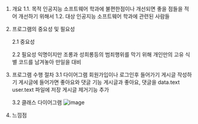1. 개요
1.1. 목적
   인공지능 소프트웨어 학과에 불편한점이나 개선되면 좋을 점들을 적어 개선하기 위해서
1.2. 대상
   인공지능 소프트웨어 학과에 관련된 사람들
2. 프로그램의 중요성 및 필요성
   
   2.1 중요성
   
   2.2 필요성
  익명이지만 조롱과 성희롱등의 범죄행위를 막기 위해 개인만의 고유 식별 코드를 남겨놓아 만일을 대비

3. 프로그램 수행 절차
   3.1 다이어그램
     회원가입이나 로그인후 들어가기
     게시글 작성하기
     게시글에 들어가면 좋아요와 댓글 기능
     게시글과 좋아요, 댓글을 data.text user.text 파일에 저장
     게시글 제거기능 추가
   
   3.2 클래스 다이어그램
   ![image](https://github.com/user-attachments/assets/78d8f9d0-1430-4b79-a7fc-a3b6ec5cdff5)
   
4. 느낌점
